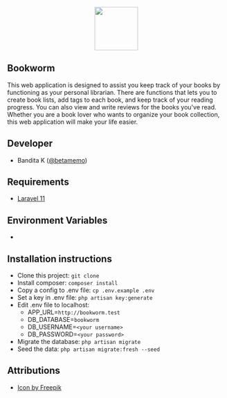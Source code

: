 <p align="center"><a href="https://www.github.com/betamemo" target="_blank"><img src="https://drive.usercontent.google.com/download?id=1zi4tql9TtpSwqgMDuNbm1L5r-Yl0-CIU&authuser=0" width="100"></a></p>

## Bookworm
This web application is designed to assist you keep track of your books by functioning as your personal librarian. There are functions that lets you to create book lists, add tags to each book, and keep track of your reading progress. You can also view and write reviews for the books you've read. Whether you are a book lover who wants to organize your book collection, this web application will make your life easier.

## Developer
- Bandita K ([@betamemo](https://www.github.com/betamemo))

## Requirements
- [Laravel 11](https://laravel.com/docs/11.x/releases)

## Environment Variables
-

## Installation instructions 
- Clone this project: `git clone`
- Install composer: `composer install`
- Copy a config to .env file: `cp .env.example .env`
- Set a key in .env file: `php artisan key:generate`
- Edit .env file to localhost:
  - APP_URL=`http://bookworm.test`
  - DB_DATABASE=`bookworm`
  - DB_USERNAME=`<your username>`
  - DB_PASSWORD=`<your password>`
- Migrate the database: `php artisan migrate` 
- Seed the data: `php artisan migrate:fresh --seed`

## Attributions
- <a href="https://www.freepik.com/icon/worm_742389#fromView=search&page=1&position=40&uuid=37d70866-a784-4155-b66c-c33d3128921d">Icon by Freepik</a>

